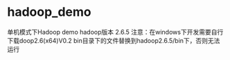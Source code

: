 # hadoop_demo
单机模式下Hadoop demo
hadoop版本 2.6.5
注意：在windows下开发需要自行下载doop2.6(x64)V0.2 bin目录下的文件替换到hadoop2.6.5/bin下，否则无法运行
